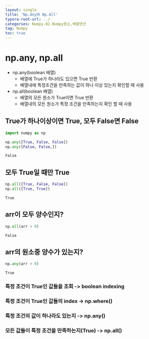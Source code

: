 ```yaml
---
layout: single
title: 'Np.Any와 Np.All'
typora-root-url: ../
categories: Numpy.02.Numpy원소,배열연산
tag: Numpy
toc: true
---
```


# np.any, np.all

- np.any(boolean 배열)
    - 배열에 True가 하나라도 있으면 True 반환
    - 배열내에 특정조건을 만족하는 값이 하나 이상 있는지 확인할 때 사용
- np.all(boolean 배열)
    - 배열의 모든 원소가 True이면 True 반환
    - 배열내의 모든 원소가 특정 조건을 만족하는지 확인 할 때 사용

## True가 하나이상이면 True, 모두 False면 False


```python
import numpy as np

np.any([True, False, False])
np.any([False, False,])
```




    False



## 모두 True일 때만 True


```python
np.all([True, False, False])
np.all([True, True])
```




    True



## arr이 모두 양수인지?


```python
np.all(arr > 0)
```




    False



## arr의 원소중 양수가 있는지?


```python
np.any(arr > 0)
```




    True



### 특정 조건이 True인 값들을 조회 -> boolean indexing

### 특정 조건이 True인 값들의 index -> np.where()

### 특정 조건의 값이 하나라도 있는지 -> np.any()

### 모든 값들이 특정 조건을 만족하는지(True) -> np.all()

